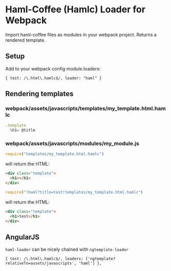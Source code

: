 # Haml-Coffee (Hamlc) Loader for Webpack

Import haml-coffee files as modules in your webpack project. Returns a rendered template.

## Setup

Add to your webpack config module.loaders:

````
{ test: /\.html\.hamlc$/, loader: "haml" }
````

## Rendering templates

### webpack/assets/javascripts/templates/my_template.html.hamlc

````javascript
.template
  %h1= @title
````

### webpack/assets/javascripts/modules/my_module.js

````javascript
require("templates/my_template.html.hamlc")
````

will return the HTML:

````html
<div class="template">
  <h1></h1>
</div>
````

````javascript
require("!haml?title=test!templates/my_template.html.hamlc")
````

will return the HTML:

````html
<div class="template">
  <h1>test</h1>
</div>
````

## AngularJS

`haml-loader` can be nicely chained with `ngtemplate-loader`

````
{ test: /\.html\.hamlc$/, loaders: ['ngtemplate?relativeTo=assets/javascripts', 'haml'] },
````

